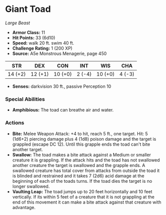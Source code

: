 # Giant Toad

*Large* *Beast*

- **Armor Class:** 11
- **Hit Points:** 33 (6d10)
- **Speed:** walk 20 ft. swim 40 ft.
- **Challenge Rating:** 1 (200 XP)
- **Source:** A5e Monstrous Menagerie, page 450

| STR | DEX | CON | INT | WIS | CHA |
| --- | --- | --- | --- | --- | --- |
| 14 (+2) | 12 (+1) | 10 (+0) | 2 (-4) | 10 (+0) | 4 (-3) |

- **Senses:** darkvision 30 ft., passive Perception 10

### Special Abilities

- **Amphibious:** The toad can breathe air and water.

### Actions

- **Bite:** Melee Weapon Attack: +4 to hit, reach 5 ft., one target. Hit: 5 (1d6+2) piercing damage plus 4 (1d8) poison damage and the target is grappled (escape DC 12). Until this grapple ends  the toad can't bite another target.
- **Swallow:** The toad makes a bite attack against a Medium or smaller creature it is grappling. If the attack hits and the toad has not swallowed another creature  the target is swallowed and the grapple ends. A swallowed creature has total cover from attacks from outside the toad  it is blinded and restrained  and it takes 7 (2d6) acid damage at the beginning of each of the toads turns. If the toad dies  the target is no longer swallowed.
- **Vaulting Leap:** The toad jumps up to 20 feet horizontally and 10 feet vertically. If its within 5 feet of a creature that it is not grappling at the end of this movement  it can make a bite attack against that creature with advantage.


